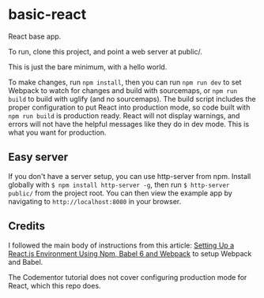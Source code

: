 # basic-react
React base app.

To run, clone this project, and point a web server at public/.

This is just the bare minimum, with a hello world.

To make changes, run `npm install`, then you can run `npm run dev` to set Webpack to watch for changes and build with sourcemaps, or `npm run build` to build with uglify (and no sourcemaps). The build script includes the proper configuration to put React into production mode, so code built with `npm run build` is production ready. React will not display warnings, and errors will not have the helpful messages like they do in dev mode. This is what you want for production.

## Easy server
If you don't have a server setup, you can use http-server from npm. Install globally with `$ npm install http-server -g`, then run `$ http-server public/` from the project root. You can then view the example app by navigating to `http://localhost:8080` in your browser.

## Credits
I followed the main body of instructions from this article: [Setting Up a React.js Environment Using Npm, Babel 6 and Webpack](https://www.codementor.io/reactjs/tutorial/beginner-guide-setup-reactjs-environment-npm-babel-6-webpack) to setup Webpack and Babel.

The Codementor tutorial does not cover configuring production mode for React, which this repo does.
